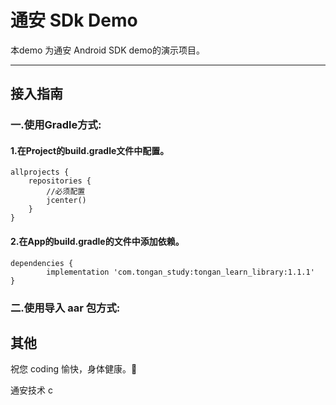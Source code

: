 # 通安 SDk Demo

本demo 为通安 Android SDK demo的演示项目。


***

## 接入指南
 
### 一.使用Gradle方式:

#### 1.在Project的build.gradle文件中配置。

```
allprojects {
    repositories {
        //必须配置
        jcenter()
    }
}
```

#### 2.在App的build.gradle的文件中添加依赖。

```
dependencies {
        implementation 'com.tongan_study:tongan_learn_library:1.1.1'
}
```


### 二.使用导入 aar 包方式:





## 其他

祝您 coding 愉快，身体健康。🐶

通安技术
c





